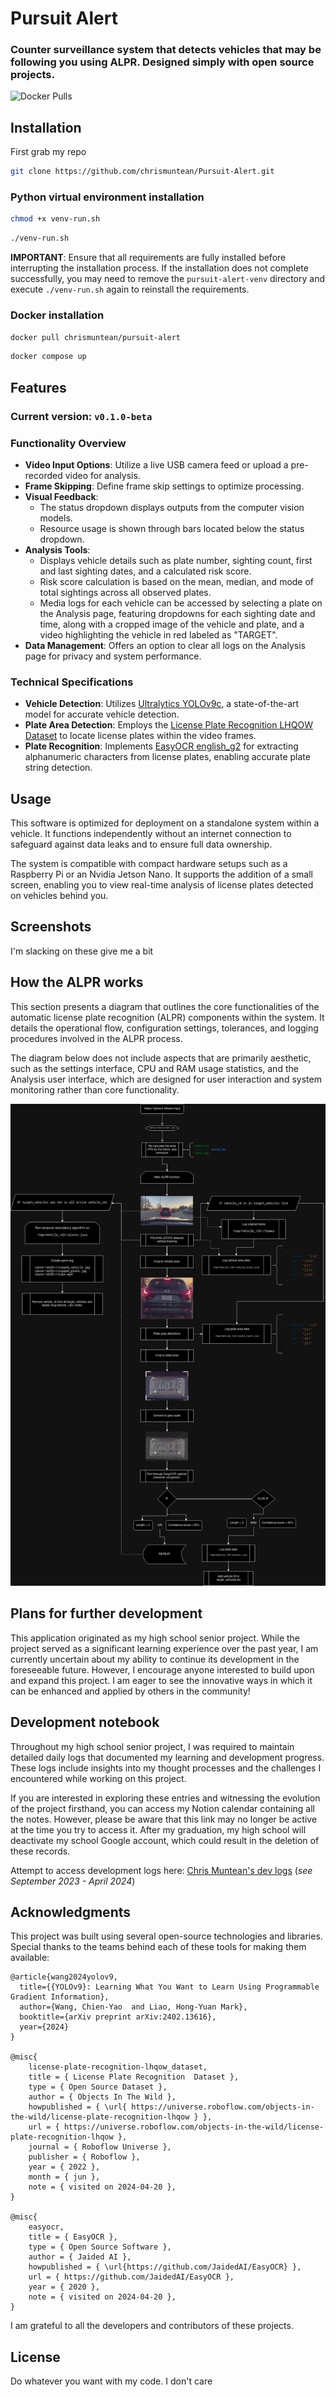 # Pursuit Alert
### Counter surveillance system that detects vehicles that may be following you using ALPR. Designed simply with open source projects.
![Docker Pulls](https://img.shields.io/docker/pulls/chrismuntean/pursuit-alert.svg)

## Installation
First grab my repo
```bash
git clone https://github.com/chrismuntean/Pursuit-Alert.git
```

### Python virtual environment installation
```bash
chmod +x venv-run.sh
```
```bash
./venv-run.sh
```

**IMPORTANT**: Ensure that all requirements are fully installed before interrupting the installation process. If the installation does not complete successfully, you may need to remove the `pursuit-alert-venv` directory and execute `./venv-run.sh` again to reinstall the requirements.

### Docker installation
```bash
docker pull chrismuntean/pursuit-alert
```
```bash
docker compose up
```

## Features
### Current version: `v0.1.0-beta`

### Functionality Overview
- **Video Input Options**: Utilize a live USB camera feed or upload a pre-recorded video for analysis.
- **Frame Skipping**: Define frame skip settings to optimize processing.
- **Visual Feedback**: 
  - The status dropdown displays outputs from the computer vision models.
  - Resource usage is shown through bars located below the status dropdown.
- **Analysis Tools**:
  - Displays vehicle details such as plate number, sighting count, first and last sighting dates, and a calculated risk score.
  - Risk score calculation is based on the mean, median, and mode of total sightings across all observed plates.
  - Media logs for each vehicle can be accessed by selecting a plate on the Analysis page, featuring dropdowns for each sighting date and time, along with a cropped image of the vehicle and plate, and a video highlighting the vehicle in red labeled as "TARGET".
- **Data Management**: Offers an option to clear all logs on the Analysis page for privacy and system performance.

### Technical Specifications
- **Vehicle Detection**: Utilizes [Ultralytics YOLOv9c](https://docs.ultralytics.com/models/yolov9/), a state-of-the-art model for accurate vehicle detection.
- **Plate Area Detection**: Employs the [License Plate Recognition LHQOW Dataset](https://universe.roboflow.com/objects-in-the-wild/license-plate-recognition-lhqow) to locate license plates within the video frames.
- **Plate Recognition**: Implements [EasyOCR english_g2](https://github.com/JaidedAI/EasyOCR) for extracting alphanumeric characters from license plates, enabling accurate plate string detection.

## Usage
This software is optimized for deployment on a standalone system within a vehicle. It functions independently without an internet connection to safeguard against data leaks and to ensure full data ownership.

The system is compatible with compact hardware setups such as a Raspberry Pi or an Nvidia Jetson Nano. It supports the addition of a small screen, enabling you to view real-time analysis of license plates detected on vehicles behind you.

## Screenshots
I'm slacking on these give me a bit

## How the ALPR works
This section presents a diagram that outlines the core functionalities of the automatic license plate recognition (ALPR) components within the system. It details the operational flow, configuration settings, tolerances, and logging procedures involved in the ALPR process.

The diagram below does not include aspects that are primarily aesthetic, such as the settings interface, CPU and RAM usage statistics, and the Analysis user interface, which are designed for user interaction and system monitoring rather than core functionality.

![ALPR System Diagram](ALPR-system.drawio.png)

## Plans for further development
This application originated as my high school senior project. While the project served as a significant learning experience over the past year, I am currently uncertain about my ability to continue its development in the foreseeable future. However, I encourage anyone interested to build upon and expand this project. I am eager to see the innovative ways in which it can be enhanced and applied by others in the community!

## Development notebook
Throughout my high school senior project, I was required to maintain detailed daily logs that documented my learning and development progress. These logs include insights into my thought processes and the challenges I encountered while working on this project.

If you are interested in exploring these entries and witnessing the evolution of the project firsthand, you can access my Notion calendar containing all the notes. However, please be aware that this link may no longer be active at the time you try to access it. After my graduation, my high school will deactivate my school Google account, which could result in the deletion of these records.

Attempt to access development logs here: [Chris Muntean's dev logs](https://sparktechsolutions.notion.site/Muntean-Chris-40f87992478c47c99e366a3a97577a01) (*see September 2023 - April 2024*)

## Acknowledgments
This project was built using several open-source technologies and libraries. Special thanks to the teams behind each of these tools for making them available:
```
@article{wang2024yolov9,
  title={{YOLOv9}: Learning What You Want to Learn Using Programmable Gradient Information},
  author={Wang, Chien-Yao  and Liao, Hong-Yuan Mark},
  booktitle={arXiv preprint arXiv:2402.13616},
  year={2024}
}

@misc{
    license-plate-recognition-lhqow_dataset,
    title = { License Plate Recognition  Dataset },
    type = { Open Source Dataset },
    author = { Objects In The Wild },
    howpublished = { \url{ https://universe.roboflow.com/objects-in-the-wild/license-plate-recognition-lhqow } },
    url = { https://universe.roboflow.com/objects-in-the-wild/license-plate-recognition-lhqow },
    journal = { Roboflow Universe },
    publisher = { Roboflow },
    year = { 2022 },
    month = { jun },
    note = { visited on 2024-04-20 },
}

@misc{
    easyocr,
    title = { EasyOCR },
    type = { Open Source Software },
    author = { Jaided AI },
    howpublished = { \url{https://github.com/JaidedAI/EasyOCR} },
    url = { https://github.com/JaidedAI/EasyOCR },
    year = { 2020 },
    note = { visited on 2024-04-20 },
}
```
I am grateful to all the developers and contributors of these projects.

## License
Do whatever you want with my code. I don't care